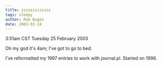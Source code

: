 ```yaml
---
title: zzzzzzzzzzzzz
tags: sleepy
author: Rob Nugen
date: 2003-02-24
---
```


<p class=date>3:51am CST Tuesday 25 February 2003</p>

<p>Oh my god it's 4am; I've got to go to bed.</p>

<p>I've reformatted my 1997 entries to work with journal.pl.  Started
on 1998.</p>
